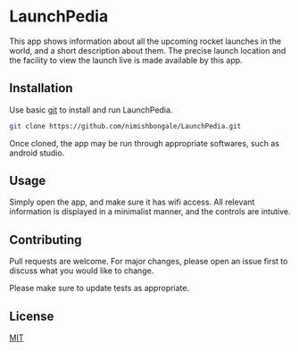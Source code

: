 # LaunchPedia
This app shows information about all the upcoming rocket launches in the world, and a short description about them. The precise launch location
and the facility to view the launch live is made available by this app.

## Installation

Use basic [git](https://services.github.com/on-demand/downloads/github-git-cheat-sheet.pdf) to install and run LaunchPedia.

```bash
git clone https://github.com/nimishbongale/LaunchPedia.git
```

Once cloned, the app may be run through appropriate softwares, such as android studio.

## Usage

Simply open the app, and make sure it has wifi access. All relevant information is displayed in a minimalist manner, and the controls are intutive.   
## Contributing
Pull requests are welcome. For major changes, please open an issue first to discuss what you would like to change.

Please make sure to update tests as appropriate.

## License
[MIT](https://choosealicense.com/licenses/mit/)
